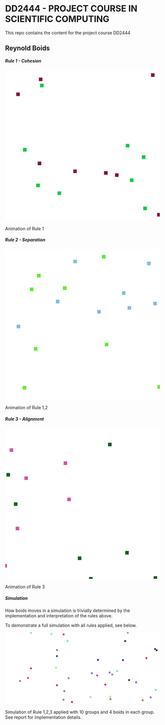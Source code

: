 # DD2444 - PROJECT COURSE IN SCIENTIFIC COMPUTING

This repo contains the content for the project course DD2444


## Reynold Boids

##### Rule 1 - Cohesion

![Cohesion](gifs/cohesion.gif)

Animation of Rule 1


##### Rule 2 - Separation

![Separation](gifs/separation.gif)

Animation of Rule 1,2

##### Rule 3 - Alignment



![Alignment](gifs/alignment.gif)

Animation of Rule 3


##### Simulation

How boids moves in a simulation is trivially determined by the implementation and interpretation of the rules above.

To demonstrate a full simulation with all rules applied, see below.

![All togheter](gifs/all_together.gif)

Simulation of Rule 1,2,3 applied with 10 groups and 4 boids in each group. See report for implementation details.
